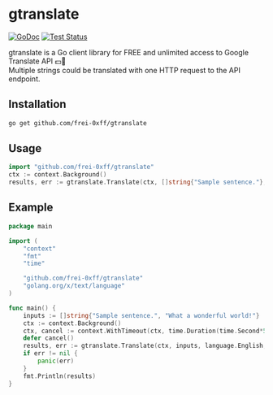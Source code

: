 # gtranslate #

[![GoDoc](https://img.shields.io/static/v1?label=godoc&message=reference&color=blue)](https://pkg.go.dev/github.com/frei-0xff/gtranslate)
[![Test Status](https://github.com/google/go-github/workflows/tests/badge.svg)](https://github.com/frei-0xff/gtranslate/actions?query=workflow%3Atest)

gtranslate is a Go client library for FREE and unlimited access to Google Translate API :dollar::no_entry_sign:  
Multiple strings could be translated with one HTTP request to the API endpoint.

## Installation ##

```bash
go get github.com/frei-0xff/gtranslate
```

## Usage ##

```go
import "github.com/frei-0xff/gtranslate"
ctx := context.Background()
results, err := gtranslate.Translate(ctx, []string{"Sample sentence."}, language.English, language.French)
```


## Example ##

```go
package main

import (
	"context"
	"fmt"
	"time"

	"github.com/frei-0xff/gtranslate"
	"golang.org/x/text/language"
)

func main() {
	inputs := []string{"Sample sentence.", "What a wonderful world!"}
	ctx := context.Background()
	ctx, cancel := context.WithTimeout(ctx, time.Duration(time.Second*5))
	defer cancel()
	results, err := gtranslate.Translate(ctx, inputs, language.English, language.French)
	if err != nil {
		panic(err)
	}
	fmt.Println(results)
}
```
